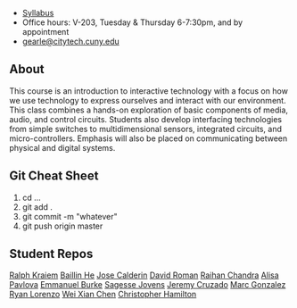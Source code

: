 + [Syllabus](syllabus_2280_insouts.pdf)
+ Office hours: V-203, Tuesday & Thursday 6-7:30pm, and by appointment
+ gearle@citytech.cuny.edu

## About

This course is an introduction to interactive technology with a focus on how we use technology to express ourselves and interact with our environment. This class combines a hands-on exploration of basic components of media, audio, and control circuits. Students also develop interfacing technologies from simple switches to multidimensional sensors, integrated circuits, and micro-controllers. Emphasis will also be placed on communicating between physical and digital systems.

## Git Cheat Sheet

1. cd ...
2. git add .
3. git commit -m "whatever"
4. git push origin master

## Student Repos

[Ralph Kraiem](https://github.com/rkraiem100/rkraiem100)
[Baillin He](https://github.com/bhe2142/BaiLin-METC-2280)
[Jose Calderin](https://github.com/jcalderin1097/physical-computing-f17)
[David Roman](https://github.com/droman2597/physical-computing-f17)
[Raihan Chandra](https://github.com/raihanchandra/physical-computing-f17)
[Alisa Pavlova](https://github.com/alisapavlova/ins-and-outs)
[Emmanuel Burke](https://github.com/BurYE/Mtec2280)
[Sagesse Jovens](https://github.com/jsagesse27/Ins-outs-MTEC2280)
[Jeremy Cruzado](https://github.com/SetPlay/Physical-Computing-F2017)
[Marc Gonzalez](https://github.com/MGonzalez310/MTEC-2280-Ins-and-Outs)
[Ryan Lorenzo](https://github.com/rlorenzo94/mtech2280)
[Wei Xian Chen](https://github.com/undeadandy)
[Christopher Hamilton](https://github.com/hamiltonc92-ins-n-outs)